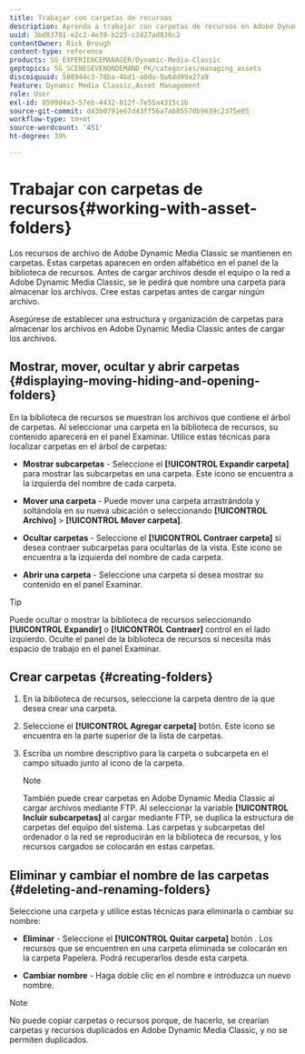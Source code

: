```yaml
---
title: Trabajar con carpetas de recursos
description: Aprenda a trabajar con carpetas de recursos en Adobe Dynamic Media Classic.
uuid: 3bd83701-e2c2-4e39-b225-c2d27ad836c2
contentOwner: Rick Brough
content-type: reference
products: SG_EXPERIENCEMANAGER/Dynamic-Media-Classic
geptopics: SG_SCENESEVENONDEMAND_PK/categories/managing_assets
discoiquuid: 588944c3-78ba-4bd1-a8da-9a6dd99a27a9
feature: Dynamic Media Classic,Asset Management
role: User
exl-id: 8599d4a3-57eb-4432-812f-7e55a4315c1b
source-git-commit: d43b0791e67d43ff56a7ab85570b9639c2375e05
workflow-type: tm+mt
source-wordcount: '451'
ht-degree: 39%

---
```


# Trabajar con carpetas de recursos{#working-with-asset-folders}

Los recursos de archivo de Adobe Dynamic Media Classic se mantienen en carpetas. Estas carpetas aparecen en orden alfabético en el panel de la biblioteca de recursos. Antes de cargar archivos desde el equipo o la red a Adobe Dynamic Media Classic, se le pedirá que nombre una carpeta para almacenar los archivos. Cree estas carpetas antes de cargar ningún archivo.

Asegúrese de establecer una estructura y organización de carpetas para almacenar los archivos en Adobe Dynamic Media Classic antes de cargar los archivos.

## Mostrar, mover, ocultar y abrir carpetas {#displaying-moving-hiding-and-opening-folders}

En la biblioteca de recursos se muestran los archivos que contiene el árbol de carpetas. Al seleccionar una carpeta en la biblioteca de recursos, su contenido aparecerá en el panel Examinar. Utilice estas técnicas para localizar carpetas en el árbol de carpetas:

* **Mostrar subcarpetas** - Seleccione el **[!UICONTROL Expandir carpeta]** para mostrar las subcarpetas en una carpeta. Este icono se encuentra a la izquierda del nombre de cada carpeta.

* **Mover una carpeta** - Puede mover una carpeta arrastrándola y soltándola en su nueva ubicación o seleccionando **[!UICONTROL Archivo]** > **[!UICONTROL Mover carpeta]**.

* **Ocultar carpetas** - Seleccione el **[!UICONTROL Contraer carpeta]** si desea contraer subcarpetas para ocultarlas de la vista. Este icono se encuentra a la izquierda del nombre de cada carpeta.

* **Abrir una carpeta** - Seleccione una carpeta si desea mostrar su contenido en el panel Examinar.

>[!TIP]
>
>Puede ocultar o mostrar la biblioteca de recursos seleccionando **[!UICONTROL Expandir]** o **[!UICONTROL Contraer]** control en el lado izquierdo. Oculte el panel de la biblioteca de recursos si necesita más espacio de trabajo en el panel Examinar.

## Crear carpetas {#creating-folders}

1. En la biblioteca de recursos, seleccione la carpeta dentro de la que desea crear una carpeta.
1. Seleccione el **[!UICONTROL Agregar carpeta]** botón. Este icono se encuentra en la parte superior de la lista de carpetas.
1. Escriba un nombre descriptivo para la carpeta o subcarpeta en el campo situado junto al icono de la carpeta.

   >[!NOTE]
   >
   >También puede crear carpetas en Adobe Dynamic Media Classic al cargar archivos mediante FTP. Al seleccionar la variable **[!UICONTROL Incluir subcarpetas]** al cargar mediante FTP, se duplica la estructura de carpetas del equipo del sistema. Las carpetas y subcarpetas del ordenador o la red se reproducirán en la biblioteca de recursos, y los recursos cargados se colocarán en estas carpetas.

## Eliminar y cambiar el nombre de las carpetas {#deleting-and-renaming-folders}

Seleccione una carpeta y utilice estas técnicas para eliminarla o cambiar su nombre:

* **Eliminar** - Seleccione el **[!UICONTROL Quitar carpeta]** botón . Los recursos que se encuentren en una carpeta eliminada se colocarán en la carpeta Papelera. Podrá recuperarlos desde esta carpeta.

* **Cambiar nombre** - Haga doble clic en el nombre e introduzca un nuevo nombre.

>[!NOTE]
>
>No puede copiar carpetas o recursos porque, de hacerlo, se crearían carpetas y recursos duplicados en Adobe Dynamic Media Classic, y no se permiten duplicados.
